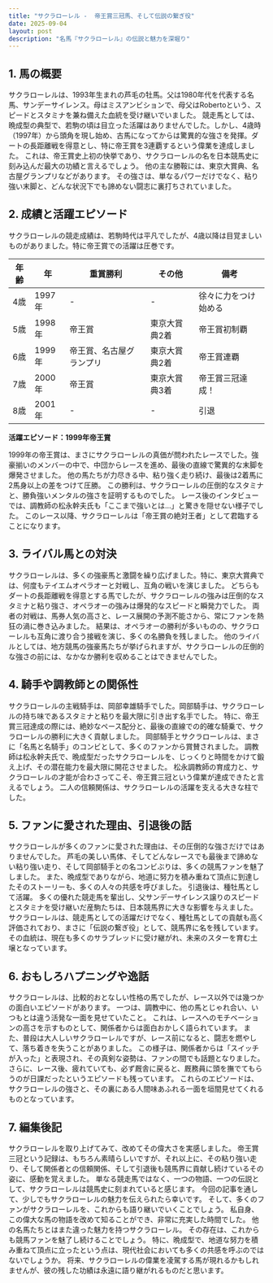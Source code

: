 ```yaml
---
title: "サクラローレル -  帝王賞三冠馬、そして伝説の繋ぎ役"
date: 2025-09-04
layout: post
description: "名馬『サクラローレル』の伝説と魅力を深堀り"
---
```


## 1. 馬の概要

サクラローレルは、1993年生まれの芦毛の牡馬。父は1980年代を代表する名馬、サンデーサイレンス。母はミスアンビションで、母父はRobertoという、スピードとスタミナを兼ね備えた血統を受け継いでいました。  競走馬としては、晩成型の典型で、若駒の頃は目立った活躍はありませんでした。しかし、4歳時（1997年）から頭角を現し始め、古馬になってからは驚異的な強さを発揮。ダートの長距離戦を得意とし、特に帝王賞を3連覇するという偉業を達成しました。  これは、帝王賞史上初の快挙であり、サクラローレルの名を日本競馬史に刻み込んだ最大の功績と言えるでしょう。  他の主な勝鞍には、東京大賞典、名古屋グランプリなどがあります。  その強さは、単なるパワーだけでなく、粘り強い末脚と、どんな状況下でも諦めない闘志に裏打ちされていました。


## 2. 成績と活躍エピソード

サクラローレルの競走成績は、若駒時代は平凡でしたが、4歳以降は目覚ましいものがありました。特に帝王賞での活躍は圧巻です。

| 年齢 | 年 | 重賞勝利 | その他 | 備考 |
|---|---|---|---|---|
| 4歳 | 1997年 |  - |  - |  徐々に力をつけ始める |
| 5歳 | 1998年 | 帝王賞 | 東京大賞典2着 | 帝王賞初制覇 |
| 6歳 | 1999年 | 帝王賞、名古屋グランプリ | 東京大賞典2着 | 帝王賞連覇 |
| 7歳 | 2000年 | 帝王賞 | 東京大賞典3着 | 帝王賞三冠達成！ |
| 8歳 | 2001年 | - |  - |  引退 |


**活躍エピソード：1999年帝王賞**

1999年の帝王賞は、まさにサクラローレルの真価が問われたレースでした。強豪揃いのメンバーの中で、中団からレースを進め、最後の直線で驚異的な末脚を爆発させました。  他の馬たちが力尽きる中、粘り強く走り続け、最後は2着馬に2馬身以上の差をつけて圧勝。  この勝利は、サクラローレルの圧倒的なスタミナと、勝負強いメンタルの強さを証明するものでした。  レース後のインタビューでは、調教師の松永幹夫氏も「ここまで強いとは…」と驚きを隠せない様子でした。  このレース以降、サクラローレルは「帝王賞の絶対王者」として君臨することになります。


## 3. ライバル馬との対決

サクラローレルは、多くの強豪馬と激闘を繰り広げました。特に、東京大賞典では、何度もテイエムオペラオーと対戦し、互角の戦いを演じました。  どちらもダートの長距離戦を得意とする馬でしたが、サクラローレルの強みは圧倒的なスタミナと粘り強さ、オペラオーの強みは爆発的なスピードと瞬発力でした。  両者の対戦は、馬券人気の高さと、レース展開の予測不能さから、常にファンを熱狂の渦に巻き込みました。  結果は、オペラオーの勝利が多いものの、サクラローレルも互角に渡り合う接戦を演じ、多くの名勝負を残しました。  他のライバルとしては、地方競馬の強豪馬たちが挙げられますが、サクラローレルの圧倒的な強さの前には、なかなか勝利を収めることはできませんでした。


## 4. 騎手や調教師との関係性

サクラローレルの主戦騎手は、岡部幸雄騎手でした。岡部騎手は、サクラローレルの持ち味であるスタミナと粘りを最大限に引き出す名手でした。  特に、帝王賞三冠達成の際には、絶妙なペース配分と、最後の直線での的確な騎乗で、サクラローレルの勝利に大きく貢献しました。  岡部騎手とサクラローレルは、まさに「名馬と名騎手」のコンビとして、多くのファンから賞賛されました。  調教師は松永幹夫氏で、晩成型だったサクラローレルを、じっくりと時間をかけて鍛え上げ、その潜在能力を最大限に開花させました。  松永調教師の育成力と、サクラローレルの才能が合わさってこそ、帝王賞三冠という偉業が達成できたと言えるでしょう。  二人の信頼関係は、サクラローレルの活躍を支える大きな柱でした。


## 5. ファンに愛された理由、引退後の話

サクラローレルが多くのファンに愛された理由は、その圧倒的な強さだけではありませんでした。  芦毛の美しい馬体、そしてどんなレースでも最後まで諦めない粘り強い走り、そして岡部騎手との名コンビぶりは、多くの競馬ファンを魅了しました。  また、晩成型でありながら、地道に努力を積み重ねて頂点に到達したそのストーリーも、多くの人々の共感を呼びました。  引退後は、種牡馬として活躍。  多くの優れた競走馬を輩出し、父サンデーサイレンス譲りのスピードとスタミナを受け継いだ産駒たちは、日本競馬界に大きな影響を与えました。  サクラローレルは、競走馬としての活躍だけでなく、種牡馬としての貢献も高く評価されており、まさに「伝説の繋ぎ役」として、競馬界に名を残しています。  その血統は、現在も多くのサラブレッドに受け継がれ、未来のスターを育む土壌となっています。


## 6. おもしろハプニングや逸話

サクラローレルは、比較的おとなしい性格の馬でしたが、レース以外では幾つかの面白いエピソードがあります。  一つは、調教中に、他の馬とじゃれ合い、いつもとは違う活発な一面を見せていたこと。  これは、レースへのモチベーションの高さを示すものとして、関係者からは面白おかしく語られています。  また、普段は大人しいサクラローレルですが、レース前になると、闘志を燃やして、落ち着きを失うことがありました。  この様子は、関係者からは「スイッチが入った」と表現され、その真剣な姿勢は、ファンの間でも話題となりました。  さらに、レース後、疲れていても、必ず厩舎に戻ると、厩務員に頭を撫でてもらうのが日課だったというエピソードも残っています。  これらのエピソードは、サクラローレルの強さと、その裏にある人間味あふれる一面を垣間見せてくれるものとなっています。


## 7. 編集後記

サクラローレルを取り上げてみて、改めてその偉大さを実感しました。  帝王賞三冠という記録は、もちろん素晴らしいですが、それ以上に、その粘り強い走り、そして関係者との信頼関係、そして引退後も競馬界に貢献し続けているその姿に、感動を覚えました。  単なる競走馬ではなく、一つの物語、一つの伝説として、サクラローレルは競馬史に刻まれていると感じます。  今回の記事を通して、少しでもサクラローレルの魅力を伝えられたら幸いです。  そして、多くのファンがサクラローレルを、これからも語り継いでいくことでしょう。  私自身、この偉大な馬の物語を改めて知ることができ、非常に充実した時間でした。  他の名馬たちとはまた違った魅力を持つサクラローレル。  その存在は、これからも競馬ファンを魅了し続けることでしょう。  特に、晩成型で、地道な努力を積み重ねて頂点に立ったという点は、現代社会においても多くの共感を呼ぶのではないでしょうか。  将来、サクラローレルの偉業を凌駕する馬が現れるかもしれませんが、彼の残した功績は永遠に語り継がれるものだと思います。
